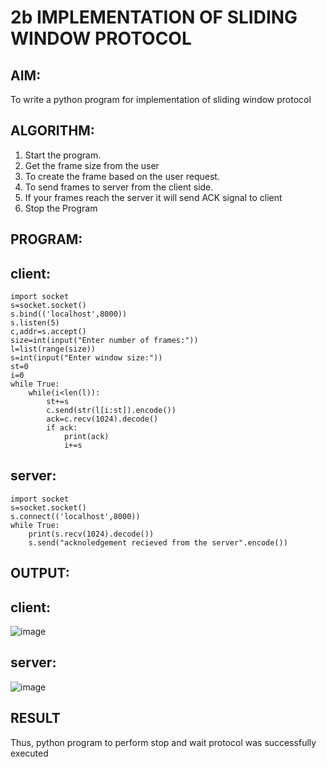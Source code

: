 # 2b IMPLEMENTATION OF SLIDING WINDOW PROTOCOL
## AIM:
 To write a python program for implementation of sliding window protocol
## ALGORITHM:
1. Start the program.
2. Get the frame size from the user
3. To create the frame based on the user request.
4. To send frames to server from the client side.
5. If your frames reach the server it will send ACK signal to client
6. Stop the Program
## PROGRAM:
## client:
```
import socket
s=socket.socket()
s.bind(('localhost',8000))
s.listen(5)
c,addr=s.accept()
size=int(input("Enter number of frames:"))
l=list(range(size))
s=int(input("Enter window size:"))
st=0
i=0
while True:
    while(i<len(l)):
        st+=s
        c.send(str(l[i:st]).encode())
        ack=c.recv(1024).decode()
        if ack:
            print(ack)
            i+=s
```
## server:
```
import socket
s=socket.socket()
s.connect(('localhost',8000))
while True:
    print(s.recv(1024).decode())
    s.send("acknoledgement recieved from the server".encode())
```
## OUTPUT:
## client:
![image](https://github.com/Rajaraman77/2b_SLIDING_WINDOW_PROTOCOL/assets/150319383/b026f94e-a07c-45b4-8756-ee277d344329)
## server:
![image](https://github.com/Rajaraman77/2b_SLIDING_WINDOW_PROTOCOL/assets/150319383/b994176e-3dea-4f5d-ad14-bcb5584963cf)

## RESULT
Thus, python program to perform stop and wait protocol was successfully executed
